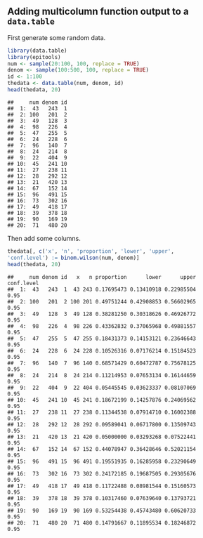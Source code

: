 ## Adding multicolumn function output to a `data.table`

First generate some random data.

``` r
library(data.table)
library(epitools)
num <- sample(20:100, 100, replace = TRUE)
denom <- sample(100:500, 100, replace = TRUE)
id <- 1:100
thedata <- data.table(num, denom, id)
head(thedata, 20)
```

    ##     num denom id
    ##  1:  43   243  1
    ##  2: 100   201  2
    ##  3:  49   128  3
    ##  4:  98   226  4
    ##  5:  47   255  5
    ##  6:  24   228  6
    ##  7:  96   140  7
    ##  8:  24   214  8
    ##  9:  22   404  9
    ## 10:  45   241 10
    ## 11:  27   238 11
    ## 12:  28   292 12
    ## 13:  21   420 13
    ## 14:  67   152 14
    ## 15:  96   491 15
    ## 16:  73   302 16
    ## 17:  49   418 17
    ## 18:  39   378 18
    ## 19:  90   169 19
    ## 20:  71   480 20

Then add some columns.

``` r
thedata[, c('x', 'n', 'proportion', 'lower', 'upper',
'conf.level') := binom.wilson(num, denom)]
head(thedata, 20)
```

    ##     num denom id   x   n proportion      lower      upper conf.level
    ##  1:  43   243  1  43 243 0.17695473 0.13410918 0.22985504       0.95
    ##  2: 100   201  2 100 201 0.49751244 0.42908853 0.56602965       0.95
    ##  3:  49   128  3  49 128 0.38281250 0.30318626 0.46926772       0.95
    ##  4:  98   226  4  98 226 0.43362832 0.37065968 0.49881557       0.95
    ##  5:  47   255  5  47 255 0.18431373 0.14153121 0.23646643       0.95
    ##  6:  24   228  6  24 228 0.10526316 0.07176214 0.15184523       0.95
    ##  7:  96   140  7  96 140 0.68571429 0.60472787 0.75678125       0.95
    ##  8:  24   214  8  24 214 0.11214953 0.07653134 0.16144659       0.95
    ##  9:  22   404  9  22 404 0.05445545 0.03623337 0.08107069       0.95
    ## 10:  45   241 10  45 241 0.18672199 0.14257876 0.24069562       0.95
    ## 11:  27   238 11  27 238 0.11344538 0.07914710 0.16002388       0.95
    ## 12:  28   292 12  28 292 0.09589041 0.06717800 0.13509743       0.95
    ## 13:  21   420 13  21 420 0.05000000 0.03293268 0.07522441       0.95
    ## 14:  67   152 14  67 152 0.44078947 0.36428646 0.52021154       0.95
    ## 15:  96   491 15  96 491 0.19551935 0.16285958 0.23290649       0.95
    ## 16:  73   302 16  73 302 0.24172185 0.19687505 0.29305676       0.95
    ## 17:  49   418 17  49 418 0.11722488 0.08981544 0.15160573       0.95
    ## 18:  39   378 18  39 378 0.10317460 0.07639640 0.13793721       0.95
    ## 19:  90   169 19  90 169 0.53254438 0.45743480 0.60620733       0.95
    ## 20:  71   480 20  71 480 0.14791667 0.11895534 0.18246872       0.95
